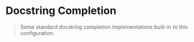 # Docstring Completion
> Some standard docstring completion implementations 
built-in to this configuration.
